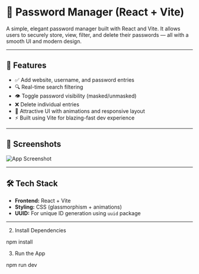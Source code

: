 # 🔐 Password Manager (React + Vite)

A simple, elegant password manager built with React and Vite. It allows users to securely store, view, filter, and delete their passwords — all with a smooth UI and modern design.

---

## 🚀 Features

- ✅ Add website, username, and password entries
- 🔍 Real-time search filtering
- 👁️ Toggle password visibility (masked/unmasked)
- ❌ Delete individual entries
- 💅 Attractive UI with animations and responsive layout
- ⚡ Built using Vite for blazing-fast dev experience

---

## 📸 Screenshots

![App Screenshot](https://via.placeholder.com/800x400.png?text=Password+Manager+UI)

---

## 🛠️ Tech Stack

- **Frontend:** React + Vite
- **Styling:** CSS (glassmorphism + animations)
- **UUID:** For unique ID generation using `uuid` package

---
2. Install Dependencies

npm install

3. Run the App

npm run dev

